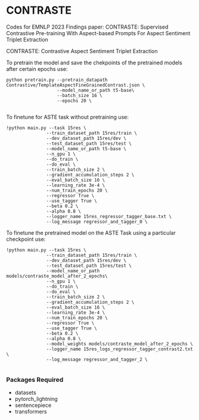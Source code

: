 # CONTRASTE
Codes for EMNLP 2023 Findings paper: CONTRASTE: Supervised Contrastive Pre-training With Aspect-based Prompts For Aspect Sentiment Triplet Extraction

CONTRASTE: Contrastive Aspect Sentiment Triplet Extraction

To pretrain the model and save the chekpoints of the pretrained models after certain epochs use:

```
python pretrain.py --pretrain_datapath Contrastive/TemplateAspectFineGrainedContrast.json \
                   --model_name_or_path t5-base\
                   --batch_size 16 \
                   --epochs 20 \
     
 ```

  To finetune for ASTE task without pretraining use:
 
 ```
!python main.py --task 15res \
                --train_dataset_path 15res/train \
                --dev_dataset_path 15res/dev \
                --test_dataset_path 15res/test \
                --model_name_or_path t5-base \
                --n_gpu 1 \
                --do_train \
                --do_eval \
                --train_batch_size 2 \
                --gradient_accumulation_steps 2 \
                --eval_batch_size 16 \
                --learning_rate 3e-4 \
                --num_train_epochs 20 \
                --regressor True \
                --use_tagger True \
                --beta 0.2 \
                --alpha 0.8 \
                --logger_name 15res_regressor_tagger_base.txt \
                --log_message regressor_and_tagger_0 \
 
 ```
 To finetune the pretrained model on the ASTE Task using a particular checkpoint use:
 
 ```
!python main.py --task 15res \
                --train_dataset_path 15res/train \
                --dev_dataset_path 15res/dev \
                --test_dataset_path 15res/test \
                --model_name_or_path models/contraste_model_after_2_epochs\
                --n_gpu 1 \
                --do_train \
                --do_eval \
                --train_batch_size 2 \
                --gradient_accumulation_steps 2 \
                --eval_batch_size 16 \
                --learning_rate 3e-4 \
                --num_train_epochs 20 \
                --regressor True \
                --use_tagger True \
                --beta 0.2 \
                --alpha 0.8 \
                --model_weights models/contraste_model_after_2_epochs \
                --logger_name 15res_logs_regressor_tagger_contrast2.txt \
                --log_message regressor_and_tagger_2 \
     
 ```
 
 
  ### Packages Required
  
  * datasets
  * pytorch_lightning
  * sentencepiece
  * transformers
